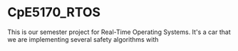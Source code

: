 # CpE5170_RTOS

This is our semester project for Real-Time Operating Systems. It's a car that we are implementing several safety algorithms with
